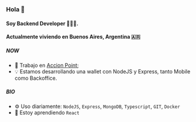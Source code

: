 ### Hola 👋

#### Soy Backend Developer 👨🏻‍💻. 
#### Actualmente viviendo en Buenos Aires, Argentina 🇦🇷

##### NOW

- 🏢 Trabajo en [Accion Point](https://accionpoint.com/);
- 💡 Estamos desarrollando una wallet con NodeJS y Express, tanto Mobile como Backoffice.

##### BIO

- ⚙️ Uso diariamente: `NodeJS`, `Express`, `MongoDB`, `Typescript`, `GIT`, `Docker`
- 🌱 Estoy aprendiendo `React`